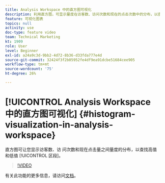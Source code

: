 ```yaml
---
title: Analysis Workspace 中的直方图可视化
description: 利用直方图，可显示量度在访客数、访问次数和现在的点击次数中的分布，以查找高值和低值区段。
feature: 可视化图表
topics: null
activity: use
doc-type: feature video
team: Technical Marketing
kt: 1909
role: User
level: Beginner
exl-id: a24a9c3d-9bb2-4d72-8b36-d33fda777e4d
source-git-commit: 32424f3f2b05952fe4df9ea91dcbe51684cee905
workflow-type: tm+mt
source-wordcount: '75'
ht-degree: 26%

---
```


# [!UICONTROL Analysis Workspace 中的直方图可视化] {#histogram-visualization-in-analysis-workspace}

 直方图可让您显示访客数、访  问次数和现在点击量之间量度的分布，以查找高值和低值 [!UICONTROL 区段]。

>[!VIDEO](https://video.tv.adobe.com/v/23725/?quality=12)

有关此功能的更多信息，请访问[文档](https://marketing.adobe.com/resources/help/zh_CN/analytics/analysis-workspace/histogram.html)。
